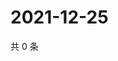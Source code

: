 # 2021-12-25

共 0 条

<!-- BEGIN WEIBO -->
<!-- 最后更新时间 Sat Dec 25 2021 11:15:54 GMT+0800 (China Standard Time) -->

<!-- END WEIBO -->
